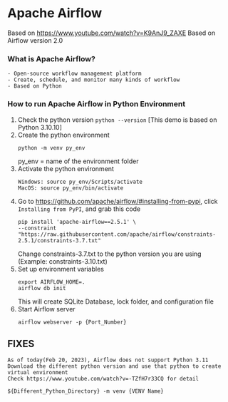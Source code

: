 # Apache Airflow

Based on https://www.youtube.com/watch?v=K9AnJ9_ZAXE
Based on Airflow version 2.0

### What is Apache Airflow?
    - Open-source workflow management platform
    - Create, schedule, and monitor many kinds of workflow
    - Based on Python

### How to run Apache Airflow in Python Environment
1. Check the python version `python --version` [This demo is based on Python 3.10.10]
2. Create the python environment
    ```
    python -m venv py_env
    ```
    py_env = name of the environment folder
3. Activate the python environment
    ```
    Windows: source py_env/Scripts/activate
    MacOS: source py_env/bin/activate
    ```
4. Go to https://github.com/apache/airflow/#installing-from-pypi, click `Installing from PyPI`, and grab this code
    ```
    pip install 'apache-airflow==2.5.1' \
    --constraint "https://raw.githubusercontent.com/apache/airflow/constraints-2.5.1/constraints-3.7.txt"
    ```
    Change constraints-3.7.txt to the python version you are using (Example: constraints-3.10.txt)
5. Set up environment variables
    ```
    export AIRFLOW_HOME=.
    airflow db init
    ```
    This will create SQLite Database, lock folder, and configuration file
6. Start Airflow server
    ```
    airflow webserver -p {Port_Number}
    ```

## FIXES
    As of today(Feb 20, 2023), Airflow does not support Python 3.11  
    Download the different python version and use that python to create virtual environment  
    Check https://www.youtube.com/watch?v=-TZfH7r33CQ for detail
    
    ${Different_Python_Directory} -m venv {VENV Name}
   
